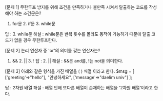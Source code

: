 [문제 1] 무한루프 방지를 위해 조건을 만족하거나 불만족 시켜서 탈출하는 코드를 작성해야 하는 조건문은?

1. for문    2. if문     3. while문

답 : 3. while문
해설 : while문은 반복 횟수를 몰라도 동작이 가능하기 때문에 탈출 코드가 없을 경우 무한루프한다.


[문제 2] 논리 연산자 중 'or'의 의미를 갖는 연산자는?

1. &&   2. ||   3. !
답 : 2. ||
해설 : &&은 and를, !는 not을 의미한다.


[문제 3] 아래와 같은 형식을 가진 배열을 (   ) 배열 이라고 한다.
        $msg = [
            ['greeting'=>"hello"],
            "안녕하세요",
            ['message'=>"daelim univ"]
        ];

답 : 2차원 배열
해설 : 배열 안에 또다른 배열이 존재하는 배열을 '2차원 배열'이라고 한다.